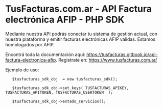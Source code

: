 # TusFacturas.com.ar - API Factura electrónica AFIP - PHP SDK

Mediante nuestra API podrás conectar tu sistema de gestión actual, con nuestra plataforma y emitir facturas electrónicas AFIP válidas. Estamos homologados por AFIP.

Encontrá toda la documentación aquí: https://tusfacturas.gitbook.io/api-factura-electronica-afip.
Registrate en: https://www.tusfacturas.com.ar/

Ejemplo de uso:

```
   $tusfacturas_sdk_obj  = new tusfacturas_sdk();
   
   $tusfacturas_sdk_obj->set_keys( TUSFACTURAS_APIKEY, TUSFACTURAS_APITOKEN, TUSFACTURAS_USERTOKEN  );
   
   $tusfacturas_sdk_obj->estado_servicios();
```
